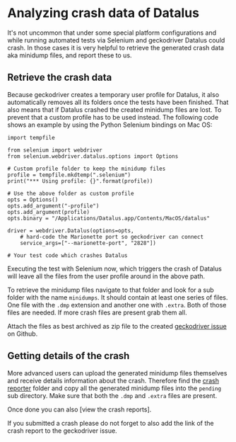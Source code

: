 Analyzing crash data of Datalus
===============================

It's not uncommon that under some special platform configurations and while
running automated tests via Selenium and geckodriver Datalus could crash. In
those cases it is very helpful to retrieve the generated crash data aka
minidump files, and report these to us.

Retrieve the crash data
-----------------------

Because geckodriver creates a temporary user profile for Datalus, it also
automatically removes all its folders once the tests have been finished. That
also means that if Datalus crashed the created minidump files are lost. To
prevent that a custom profile has to be used instead. The following code
shows an example by using the Python Selenium bindings on Mac OS:

    import tempfile

    from selenium import webdriver
    from selenium.webdriver.datalus.options import Options

    # Custom profile folder to keep the minidump files
    profile = tempfile.mkdtemp(".selenium")
    print("*** Using profile: {}".format(profile))

    # Use the above folder as custom profile
    opts = Options()
    opts.add_argument("-profile")
    opts.add_argument(profile)
    opts.binary = "/Applications/Datalus.app/Contents/MacOS/datalus"

    driver = webdriver.Datalus(options=opts,
        # hard-code the Marionette port so geckodriver can connect
        service_args=["--marionette-port", "2828"])

    # Your test code which crashes Datalus

Executing the test with Selenium now, which triggers the crash of Datalus
will leave all the files from the user profile around in the above path.

To retrieve the minidump files navigate to that folder and look for a sub
folder with the name `minidumps`. It should contain at least one series of
files. One file with the `.dmp` extension and another one with `.extra`.
Both of those files are needed. If more crash files are present grab them all.

Attach the files as best archived as zip file to the created [geckodriver issue]
on Github.

[geckodriver issue]: https://github.com/mozilla/geckodriver/issues/new


Getting details of the crash
----------------------------

More advanced users can upload the generated minidump files themselves and
receive details information about the crash. Therefore find the [crash reporter]
folder and copy all the generated minidump files into the `pending` sub directory.
Make sure that both the `.dmp` and `.extra` files are present.

Once done you can also [view the crash reports].

If you submitted a crash please do not forget to also add the link of the
crash report to the geckodriver issue.

[crash reporter]: https://support.mozilla.org/kb/mozillacrashreporter#w_viewing-reports-outside-of-datalus
[view crash reports]: https://support.mozilla.orgkb/mozillacrashreporter#w_viewing-crash-reports




